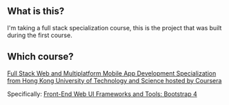 ## What is this? 

I'm taking a full stack specialization course, this is the project that was built during the first course. 

## Which course? 

<a href="https://www.coursera.org/specializations/full-stack-mobile-app-development"> Full Stack Web and Multiplatform Mobile App Development Specialization from Hong Kong University of Technology and Science hosted by Coursera </a>

Specifically: <a href="https://www.coursera.org/learn/bootstrap-4?specialization=full-stack-mobile-app-development">Front-End Web UI Frameworks and Tools: Bootstrap 4</a>